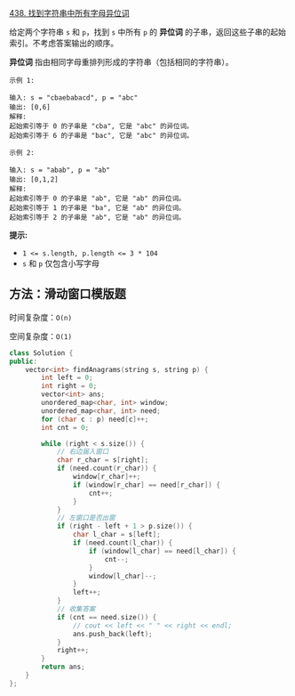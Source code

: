[438. 找到字符串中所有字母异位词](https://leetcode-cn.com/problems/find-all-anagrams-in-a-string/)

给定两个字符串 `s` 和 `p`，找到 `s` 中所有 `p` 的 **异位词** 的子串，返回这些子串的起始索引。不考虑答案输出的顺序。

**异位词** 指由相同字母重排列形成的字符串（包括相同的字符串）。

```
示例 1:

输入: s = "cbaebabacd", p = "abc"
输出: [0,6]
解释:
起始索引等于 0 的子串是 "cba", 它是 "abc" 的异位词。
起始索引等于 6 的子串是 "bac", 它是 "abc" 的异位词。

示例 2:

输入: s = "abab", p = "ab"
输出: [0,1,2]
解释:
起始索引等于 0 的子串是 "ab", 它是 "ab" 的异位词。
起始索引等于 1 的子串是 "ba", 它是 "ab" 的异位词。
起始索引等于 2 的子串是 "ab", 它是 "ab" 的异位词。

```

**提示:**

- `1 <= s.length, p.length <= 3 * 104`
- `s` 和 `p` 仅包含小写字母

## 方法：滑动窗口模版题

时间复杂度：`O(n)`

空间复杂度：`O(1)`

```c++
class Solution {
public:
    vector<int> findAnagrams(string s, string p) {
        int left = 0;
        int right = 0;
        vector<int> ans;
        unordered_map<char, int> window;
        unordered_map<char, int> need;
        for (char c : p) need[c]++;
        int cnt = 0;

        while (right < s.size()) {
            // 右边届入窗口
            char r_char = s[right];
            if (need.count(r_char)) {
                window[r_char]++;
                if (window[r_char] == need[r_char]) {
                    cnt++;
                }
            }
            // 左窗口是否出窗
            if (right - left + 1 > p.size()) {
                char l_char = s[left];
                if (need.count(l_char)) {
                    if (window[l_char] == need[l_char]) {
                        cnt--;
                    }
                    window[l_char]--;
                }
                left++;
            }
            // 收集答案
            if (cnt == need.size()) {
                // cout << left << " " << right << endl;
                ans.push_back(left);
            }
            right++;
        }
        return ans;
    }
};
```

